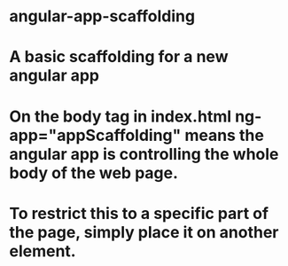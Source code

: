 # angular-app-scaffolding

# A basic scaffolding for a new angular app
# On the body tag in index.html ng-app="appScaffolding" means the angular app is controlling the whole body of the web page.
# To restrict this to a specific part of the page, simply place it on another element.